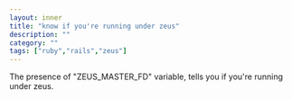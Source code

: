 ```yaml
---
layout: inner
title: "know if you're running under zeus"
description: ""
category: ""
tags: ["ruby","rails","zeus"]
---
```

The presence of "ZEUS_MASTER_FD" variable, tells you if you're running under zeus.
